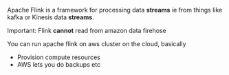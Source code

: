 Apache Flink is a framework for processing data **streams** ie from things like kafka or Kinesis data **streams**.

Important: Flink **cannot** read from amazon data firehose

You can run apache flink on aws cluster on the cloud, basically
- Provision compute resources
- AWS lets you do backups etc
